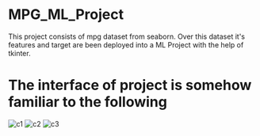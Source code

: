 # MPG_ML_Project
This project consists of mpg dataset from seaborn. Over this dataset it's features and target are been deployed into a ML Project with the help of tkinter.

# The interface of project is somehow familiar to the following 

![c1](https://user-images.githubusercontent.com/67320129/85914017-553dcb00-b857-11ea-8c48-d93331b3af0f.jpg)
![c2](https://user-images.githubusercontent.com/67320129/85914018-57078e80-b857-11ea-9f8f-26f338eba6e4.jpg)
![c3](https://user-images.githubusercontent.com/67320129/85914020-5838bb80-b857-11ea-996a-2041f61d5951.jpg)
